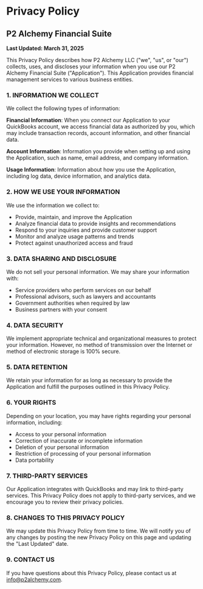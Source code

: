 # Privacy Policy

## P2 Alchemy Financial Suite

**Last Updated: March 31, 2025**

This Privacy Policy describes how P2 Alchemy LLC ("we", "us", or "our") collects, uses, and discloses your information when you use our P2 Alchemy Financial Suite ("Application"). This Application provides financial management services to various business entities.

### 1. INFORMATION WE COLLECT

We collect the following types of information:

**Financial Information**: When you connect our Application to your QuickBooks account, we access financial data as authorized by you, which may include transaction records, account information, and other financial data.

**Account Information**: Information you provide when setting up and using the Application, such as name, email address, and company information.

**Usage Information**: Information about how you use the Application, including log data, device information, and analytics data.

### 2. HOW WE USE YOUR INFORMATION

We use the information we collect to:

- Provide, maintain, and improve the Application
- Analyze financial data to provide insights and recommendations
- Respond to your inquiries and provide customer support
- Monitor and analyze usage patterns and trends
- Protect against unauthorized access and fraud

### 3. DATA SHARING AND DISCLOSURE

We do not sell your personal information. We may share your information with:

- Service providers who perform services on our behalf
- Professional advisors, such as lawyers and accountants
- Government authorities when required by law
- Business partners with your consent

### 4. DATA SECURITY

We implement appropriate technical and organizational measures to protect your information. However, no method of transmission over the Internet or method of electronic storage is 100% secure.

### 5. DATA RETENTION

We retain your information for as long as necessary to provide the Application and fulfill the purposes outlined in this Privacy Policy.

### 6. YOUR RIGHTS

Depending on your location, you may have rights regarding your personal information, including:

- Access to your personal information
- Correction of inaccurate or incomplete information
- Deletion of your personal information
- Restriction of processing of your personal information
- Data portability

### 7. THIRD-PARTY SERVICES

Our Application integrates with QuickBooks and may link to third-party services. This Privacy Policy does not apply to third-party services, and we encourage you to review their privacy policies.

### 8. CHANGES TO THIS PRIVACY POLICY

We may update this Privacy Policy from time to time. We will notify you of any changes by posting the new Privacy Policy on this page and updating the "Last Updated" date.

### 9. CONTACT US

If you have questions about this Privacy Policy, please contact us at info@p2alchemy.com.